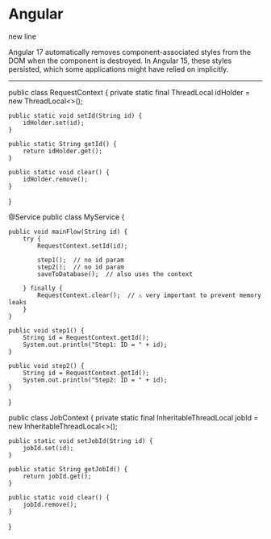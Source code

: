 # Angular
new line

 Angular 17 automatically removes component-associated styles from the DOM when the component is destroyed. In Angular 15, these styles persisted, which some applications might have relied on implicitly.

**************************************************************************
public class RequestContext {
    private static final ThreadLocal<String> idHolder = new ThreadLocal<>();

    public static void setId(String id) {
        idHolder.set(id);
    }

    public static String getId() {
        return idHolder.get();
    }

    public static void clear() {
        idHolder.remove();
    }
}


@Service
public class MyService {

    public void mainFlow(String id) {
        try {
            RequestContext.setId(id);

            step1();  // no id param
            step2();  // no id param
            saveToDatabase();  // also uses the context

        } finally {
            RequestContext.clear();  // ⚠️ very important to prevent memory leaks
        }
    }

    public void step1() {
        String id = RequestContext.getId();
        System.out.println("Step1: ID = " + id);
    }

    public void step2() {
        String id = RequestContext.getId();
        System.out.println("Step2: ID = " + id);
    }
}

public class JobContext {
    private static final InheritableThreadLocal<String> jobId = new InheritableThreadLocal<>();

    public static void setJobId(String id) {
        jobId.set(id);
    }

    public static String getJobId() {
        return jobId.get();
    }

    public static void clear() {
        jobId.remove();
    }
}

